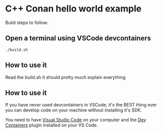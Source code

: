 #  C++ Conan hello world example

Build steps to follow: 

## Open a terminal using VSCode devcontainers
    ./build.sh

## How to use it
Read the build.sh it should pretty much explain everything

## How to use it

If you have never used devcontainers in VSCode, it's the BEST thing ever you can develop code on your machine without installing it's SDK. 

You need to have [Visual Studio Code](https://code.visualstudio.com/) on your computer
and the [Dev Containers](https://marketplace.visualstudio.com/items?itemName=ms-vscode-remote.remote-containers) plugin installed on your VS Code.
